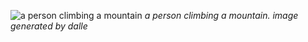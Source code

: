 ![a person climbing a mountain](/assets/images/mountain_climber.webp)
*a person climbing a mountain. image generated by dalle*

